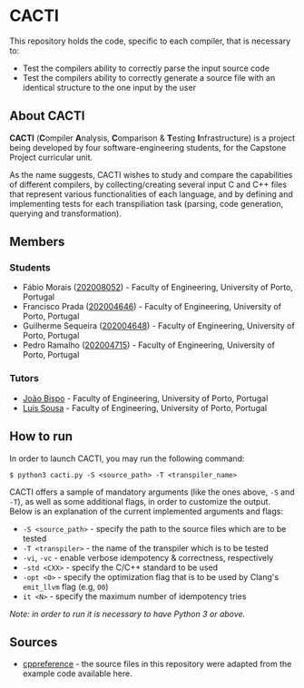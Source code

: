 # CACTI 

This repository holds the code, specific to each compiler, that is necessary to:
- Test the compilers ability to correctly parse the input source code
- Test the compilers ability to correctly generate a source file with an identical structure to the one input by the user

## About CACTI 

**CACTI** (**C**ompiler **A**nalysis, **C**omparison & **T**esting **I**nfrastructure) is a project being developed by four software-engineering students, for the Capstone Project curricular unit.

As the name suggests, CACTI wishes to study and compare the capabilities of different compilers, by collecting/creating several input C and C++ files that represent various functionalities of each language, and by defining and implementing tests for each transpiliation task (parsing, code generation, querying and transformation).

## Members

### Students 
- Fábio Morais (<a href="https://sigarra.up.pt/feup/pt/fest_geral.cursos_list?pv_num_unico=202008052">202008052</a>) - Faculty of Engineering, University of Porto, Portugal
- Francisco Prada (<a href="https://sigarra.up.pt/feup/pt/fest_geral.cursos_list?pv_num_unico=202004646">202004646</a>) - Faculty of Engineering, University of Porto, Portugal
- Guilherme Sequeira (<a href="https://sigarra.up.pt/feup/pt/fest_geral.cursos_list?pv_num_unico=202004648">202004648</a>) - Faculty of Engineering, University of Porto, Portugal
- Pedro Ramalho (<a href="https://sigarra.up.pt/feup/pt/fest_geral.cursos_list?pv_num_unico=202004715">202004715</a>) - Faculty of Engineering, University of Porto, Portugal

### Tutors

- <a href="https://sigarra.up.pt/feup/pt/func_geral.formview?p_codigo=519965">João Bispo</a> - Faculty of Engineering, University of Porto, Portugal
- <a href="https://sigarra.up.pt/feup/pt/func_geral.formview?p_codigo=662695">Luís Sousa</a> - Faculty of Engineering, University of Porto, Portugal

## How to run

In order to launch CACTI, you may run the following command:

```
$ python3 cacti.py -S <source_path> -T <transpiler_name>
```

CACTI offers a sample of mandatory arguments (like the ones above, `-S` and `-T`), as well as some additional flags, in order to customize the output. Below is an explanation of the current implemented arguments and flags:
- `-S <source_path>` - specify the path to the source files which are to be tested
- `-T <transpiler>` - the name of the transpiler which is to be tested
- `-vi`, `-vc` - enable verbose idempotency & correctness, respectively
- `-std <CXX>` - specify the C/C++ standard to be used
- `-opt <O>` - specify the optimization flag that is to be used by Clang's `emit_llvm` flag (e.g, `O0`)
- `it <N>` - specify the maximum number of idempotency tries 

*Note: in order to run it is necessary to have Python 3 or above.*

## Sources

- [cppreference](https://en.cppreference.com) - 
the source files in this repository were adapted from the example code available here.